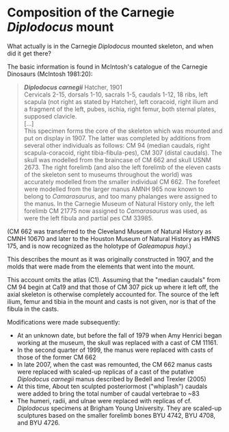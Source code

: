 # Composition of the Carnegie _Diplodocus_ mount

What actually is in the Carnegie _Diplodocus_ mounted skeleton, and when did it get there?

The basic information is found in McIntosh's catalogue of the Carnegie Dinosaurs (McIntosh 1981:20):

> **_Diplodocus carnegii_** Hatcher, 1901  
> Cervicals 2-15, dorsals 1-10, sacrals 1-5, caudals 1-12, 18 ribs, left scapula (not right as stated by Hatcher), left coracoid, right ilium and a fragment of the left, pubes, ischia, right femur, both sternal plates, supposed clavicle.  
> [...]  
> This specimen forms the core of the skeleton which was mounted and put on display in 1907. The latter was completed by additions from several other individuals as follows: CM 94 (median caudals, right scapula-coracoid, right tibia-fibula-pes), CM 307 (distal caudals). The skull was modelled from the braincase of CM 662 and skull USNM 2673. The right forelimb (and also the left forelimb of the eleven casts of the skeleton sent to museums throughout the world) was accurately modelled from the smaller individual CM 662. The forefeet were modelled from the larger manus AMNH 965 now known to belong to _Camarasaurus_, and too many phalanges were assigned to the manus. In the Carnegie Museum of Natural History only, the left forelimb CM 21775 now assigned to _Camarasaurus_ was used, as were the left fibula and partial pes CM 33985.

(CM 662 was transferred to the Cleveland Museum of Natural History as CMNH 10670 and later to the Houston Museum of Natural History as HMNS 175, and is now recognized as the holotype of _Galeamopus hayi_.)

This describes the mount as it was originally constructed in 1907, and the molds that were made from the elements that went into the mount.

This account omits the atlas (C1). Assuming that the "median caudals" from CM 94 begin at Ca19 and that those of CM 307 pick up where it left off, the axial skeleton is otherwise completely accounted for. The source of the left ilium, femur and tibia in the mount and casts is not given, nor is that of the fibula in the casts.

Modifications were made subsequently:
* At an unknown date, but before the fall of 1979 when Amy Henrici began working at the museum, the skull was replaced with a cast of CM 11161.
* In the second quarter of 1999, the manus were replaced with casts of those of the former CM 662
* In late 2007, when the cast was remounted, the CM 662 manus casts were replaced with scaled-up replicas of a cast of the putative _Diplodocus carnegii_ manus described by Bedell and Trexler (2005)
* At this time, About ten sculpted posteriormost ("whiplash") caudals were added to bring the total number of caudal vertebrae to ~83
* The humeri, radii, and ulnae were replaced with replicas of cf. _Diplodocus_ specimens at Brigham Young University. They are scaled-up sculptures based on the smaller forelimb bones BYU 4742, BYU 4708, and BYU 4726.

